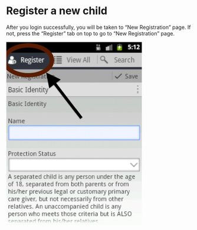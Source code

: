 # Register a new child

After you login successfully, you will be taken to “New Registration” page. If not, press the “Register” tab on top to go to “New Registration” page.

![](../assets/images/register-new-child.png)
